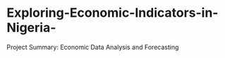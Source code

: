 # Exploring-Economic-Indicators-in-Nigeria-
Project Summary: Economic Data Analysis and Forecasting
